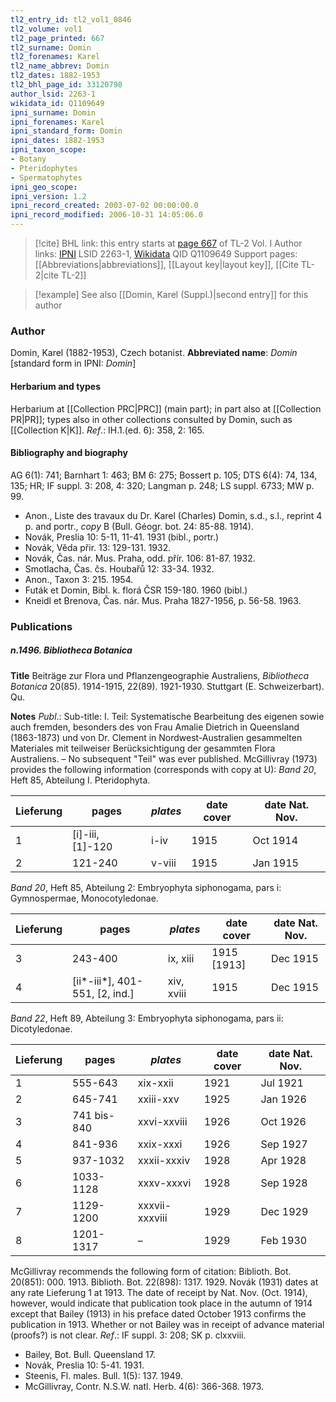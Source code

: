 ```yaml
---
tl2_entry_id: tl2_vol1_0846
tl2_volume: vol1
tl2_page_printed: 667
tl2_surname: Domin
tl2_forenames: Karel
tl2_name_abbrev: Domin
tl2_dates: 1882-1953
tl2_bhl_page_id: 33120798
author_lsid: 2263-1
wikidata_id: Q1109649
ipni_surname: Domin
ipni_forenames: Karel
ipni_standard_form: Domin
ipni_dates: 1882-1953
ipni_taxon_scope: 
- Botany
- Pteridophytes
- Spermatophytes
ipni_geo_scope: 
ipni_version: 1.2
ipni_record_created: 2003-07-02 00:00:00.0
ipni_record_modified: 2006-10-31 14:05:06.0
---
```


> [!cite] BHL link: this entry starts at [page 667](https://www.biodiversitylibrary.org/page/33120798) of TL-2 Vol. I
> Author links: [IPNI](https://www.ipni.org/a/2263-1) LSID 2263-1, [Wikidata](https://www.wikidata.org/wiki/Q1109649) QID Q1109649
> Support pages: [[Abbreviations|abbreviations]], [[Layout key|layout key]], [[Cite TL-2|cite TL-2]]

> [!example] See also [[Domin, Karel (Suppl.)|second entry]] for this author

### Author

Domin, Karel (1882-1953), Czech botanist. 
**Abbreviated name**: *Domin* \[standard form in IPNI: *Domin*\]

#### Herbarium and types

Herbarium at [[Collection PRC|PRC]] (main part); in part also at [[Collection PR|PR]]; types also in other collections consulted by Domin, such as [[Collection K|K]].
*Ref*.: IH.1.(ed. 6): 358, 2: 165.

#### Bibliography and biography

AG 6(1): 741; Barnhart 1: 463; BM 6: 275; Bossert p. 105; DTS 6(4): 74, 134, 135; HR; IF suppl. 3: 208, 4: 320; Langman p. 248; LS suppl. 6733; MW p. 99.
- Anon., Liste des travaux du Dr. Karel (Charles) Domin, s.d., s.l., reprint 4 p. and portr., *copy* B (Bull. Géogr. bot. 24: 85-88. 1914).
- Novák, Preslia 10: 5-11, 11-41. 1931 (bibl., portr.)
- Novák, Vĕda přir. 13: 129-131. 1932.
- Novák, Čas. nár. Mus. Praha, odd. přír. 106: 81-87. 1932.
- Smotlacha, Čas. čs. Houbařů 12: 33-34. 1932.
- Anon., Taxon 3: 215. 1954.
- Futák et Domin, Bibl. k. florá ČSR 159-180. 1960 (bibl.)
- Kneidl et Brenova, Čas. nár. Mus. Praha 1827-1956, p. 56-58. 1963.

### Publications

##### n.1496. Bibliotheca Botanica

**Title**
Beiträge zur Flora und Pflanzengeographie Australiens, *Bibliotheca Botanica* 20(85). 1914-1915, 22(89). 1921-1930. Stuttgart (E. Schweizerbart). Qu.

**Notes**
*Publ*.: Sub-title: I. Teil: Systematische Bearbeitung des eigenen sowie auch fremden, besonders des von Frau Amalie Dietrich in Queensland (1863-1873) und von Dr. Clement in Nordwest-Australien gesammelten Materiales mit teilweiser Berücksichtigung der gesammten Flora Australiens. – No subsequent "Teil" was ever published. McGillivray (1973) provides the following information (corresponds with copy at U):
*Band 20*, Heft 85, Abteilung I. Pteridophyta.

|Lieferung	|pages	|*plates*	|date cover	|date Nat. Nov.|
|---	|---	|---	|---	|---	|
|1	|\[i\]-iii, \[1\]-120	|i-iv	|1915	|Oct 1914|
|2	|121-240	|v-viii	|1915	|Jan 1915|

*Band 20*, Heft 85, Abteilung 2: Embryophyta siphonogama, pars i: Gymnospermae, Monocotyledonae.

|Lieferung	|pages	|*plates*	|date cover	|date Nat. Nov.|
|---	|---	|---	|---	|---	|
|3	|243-400	|ix, xiii	|1915 \[1913\]	|Dec 1915
|4	|\[ii\*-iii\*\], 401-551, \[2, ind.\]	|xiv, xviii	|1915	|Dec 1915

*Band 22*, Heft 89, Abteilung 3: Embryophyta siphonogama, pars ii: Dicotyledonae.

|Lieferung	|pages	|*plates*	|date cover	|date Nat. Nov.|
|---	|---	|---	|---	|---	|
|1	|555-643	|xix-xxii	|1921	|Jul 1921
|2	|645-741	|xxiii-xxv	|1925	|Jan 1926
|3	|741 bis-840	|xxvi-xxviii	|1926	|Oct 1926
|4	|841-936	|xxix-xxxi	|1926	|Sep 1927
|5	|937-1032	|xxxii-xxxiv	|1928	|Apr 1928
|6	|1033-1128	|xxxv-xxxvi	|1928	|Sep 1928
|7	|1129-1200	|xxxvii-xxxviii	|1929	|Dec 1929
|8	|1201-1317	|–	|1929	|Feb 1930

McGillivray recommends the following form of citation:
Biblioth. Bot. 20(851): 000. 1913.
Biblioth. Bot. 22(898): 1317. 1929.
Novák (1931) dates at any rate Lieferung 1 at 1913. The date of receipt by Nat. Nov.
(Oct. 1914), however, would indicate that publication took place in the autumn of 1914 except that Bailey (1913) in his preface dated October 1913 confirms the publication in 1913. Whether or not Bailey was in receipt of advance material (proofs?) is not clear.
*Ref*.: IF suppl. 3: 208; SK p. clxxviii.
- Bailey, Bot. Bull. Queensland 17.
- Novák, Preslia 10: 5-41. 1931.
- Steenis, Fl. males. Bull. 1(5): 137. 1949.
- McGillivray, Contr. N.S.W. natl. Herb. 4(6): 366-368. 1973.

